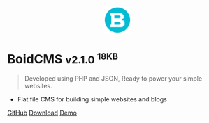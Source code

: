 <p align="center">
  <img alt="BoidCMS logo" width="60" height="60" src="/_media/logo.svg" />
</p>

# BoidCMS <small>v2.1.0 <sup>18KB</sup></small>

> Developed using PHP and JSON, Ready to power your simple websites.

- Flat file CMS for building simple websites and blogs

[GitHub](https://github.com/BoidCMS/BoidCMS/)
[Download](https://boidcms.github.io/BoidCMS.zip)
[Demo](demo)
